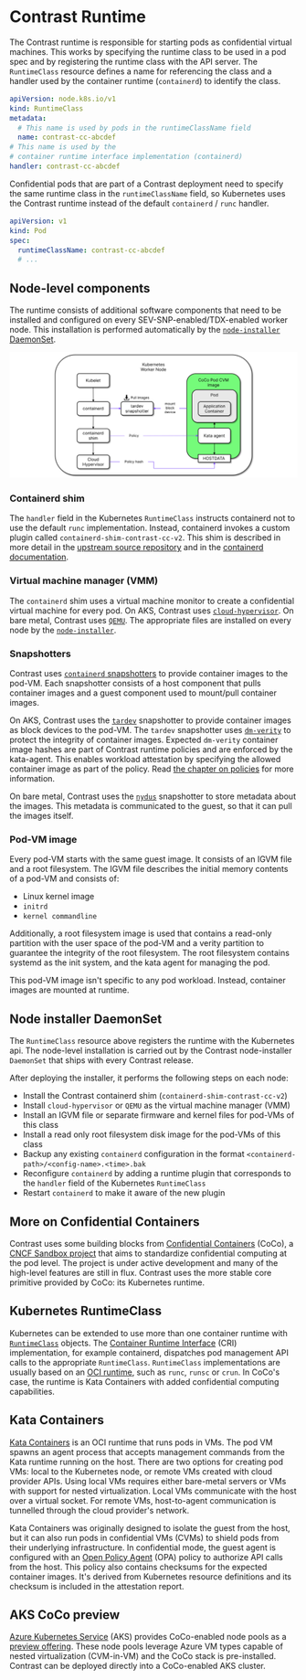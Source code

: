 # Contrast Runtime

The Contrast runtime is responsible for starting pods as confidential virtual machines.
This works by specifying the runtime class to be used in a pod spec and by registering the runtime class with the API server.
The `RuntimeClass` resource defines a name for referencing the class and
a handler used by the container runtime (`containerd`) to identify the class.

```yaml
apiVersion: node.k8s.io/v1
kind: RuntimeClass
metadata:
  # This name is used by pods in the runtimeClassName field
  name: contrast-cc-abcdef
# This name is used by the
# container runtime interface implementation (containerd)
handler: contrast-cc-abcdef
```

Confidential pods that are part of a Contrast deployment need to specify the
same runtime class in the `runtimeClassName` field, so Kubernetes uses the
Contrast runtime instead of the default `containerd` / `runc` handler.

```yaml
apiVersion: v1
kind: Pod
spec:
  runtimeClassName: contrast-cc-abcdef
  # ...
```

## Node-level components

The runtime consists of additional software components that need to be installed
and configured on every SEV-SNP-enabled/TDX-enabled worker node.
This installation is performed automatically by the [`node-installer` DaemonSet](#node-installer-daemonset).

![Runtime components](../../_media/runtime.svg)

### Containerd shim

The `handler` field in the Kubernetes `RuntimeClass` instructs containerd not to use the default `runc` implementation.
Instead, containerd invokes a custom plugin called `containerd-shim-contrast-cc-v2`.
This shim is described in more detail in the [upstream source repository](https://github.com/kata-containers/kata-containers/tree/3.4.0/src/runtime) and in the [containerd documentation](https://github.com/containerd/containerd/blob/main/core/runtime/v2/README.md).

### Virtual machine manager (VMM)

The `containerd` shim uses a virtual machine monitor to create a confidential virtual machine for every pod.
On AKS, Contrast uses [`cloud-hypervisor`](https://www.cloudhypervisor.org).
On bare metal, Contrast uses [`QEMU`](https://www.qemu.org/).
The appropriate files are installed on every node by the [`node-installer`](#node-installer-daemonset).

### Snapshotters

Contrast uses [`containerd` snapshotters](https://github.com/containerd/containerd/tree/v1.7.16/docs/snapshotters/README.md) to provide container images to the pod-VM.
Each snapshotter consists of a host component that pulls container images and a guest component used to mount/pull container images.

On AKS, Contrast uses the [`tardev`](https://github.com/kata-containers/tardev-snapshotter) snapshotter to provide container images as block devices to the pod-VM.
The `tardev` snapshotter uses [`dm-verity`](https://docs.kernel.org/admin-guide/device-mapper/verity.html) to protect the integrity of container images.
Expected `dm-verity` container image hashes are part of Contrast runtime policies and are enforced by the kata-agent.
This enables workload attestation by specifying the allowed container image as part of the policy. Read [the chapter on policies](policies.md) for more information.

On bare metal, Contrast uses the [`nydus`](https://github.com/containerd/nydus-snapshotter) snapshotter to store metadata about the images. This metadata is communicated to the guest, so that it can pull the images itself.

### Pod-VM image

Every pod-VM starts with the same guest image. It consists of an IGVM file and a root filesystem.
The IGVM file describes the initial memory contents of a pod-VM and consists of:

- Linux kernel image
- `initrd`
- `kernel commandline`

Additionally, a root filesystem image is used that contains a read-only partition with the user space of the pod-VM and a verity partition to guarantee the integrity of the root filesystem.
The root filesystem contains systemd as the init system, and the kata agent for managing the pod.

This pod-VM image isn't specific to any pod workload. Instead, container images are mounted at runtime.

## Node installer DaemonSet

The `RuntimeClass` resource above registers the runtime with the Kubernetes api.
The node-level installation is carried out by the Contrast node-installer
`DaemonSet` that ships with every Contrast release.

After deploying the installer, it performs the following steps on each node:

- Install the Contrast containerd shim (`containerd-shim-contrast-cc-v2`)
- Install `cloud-hypervisor` or `QEMU` as the virtual machine manager (VMM)
- Install an IGVM file or separate firmware and kernel files for pod-VMs of this class
- Install a read only root filesystem disk image for the pod-VMs of this class
- Backup any existing `containerd` configuration in the format
  `<containerd-path>/<config-name>.<time>.bak`
- Reconfigure `containerd` by adding a runtime plugin that corresponds to the `handler` field of the Kubernetes `RuntimeClass`
- Restart `containerd` to make it aware of the new plugin

## More on Confidential Containers

Contrast uses some building blocks from [Confidential Containers](https://confidentialcontainers.org) (CoCo), a [CNCF Sandbox project](https://www.cncf.io/projects/confidential-containers/) that aims to standardize confidential computing at the pod level.
The project is under active development and many of the high-level features are still in flux.
Contrast uses the more stable core primitive provided by CoCo: its Kubernetes runtime.

## Kubernetes RuntimeClass

Kubernetes can be extended to use more than one container runtime with [`RuntimeClass`](https://kubernetes.io/docs/concepts/containers/runtime-class/) objects.
The [Container Runtime Interface](https://kubernetes.io/docs/concepts/architecture/cri/) (CRI) implementation, for example containerd, dispatches pod management API calls to the appropriate `RuntimeClass`.
`RuntimeClass` implementations are usually based on an [OCI runtime](https://github.com/opencontainers/runtime-spec), such as `runc`, `runsc` or `crun`.
In CoCo's case, the runtime is Kata Containers with added confidential computing capabilities.

## Kata Containers

[Kata Containers](https://katacontainers.io/) is an OCI runtime that runs pods in VMs.
The pod VM spawns an agent process that accepts management commands from the Kata runtime running on the host.
There are two options for creating pod VMs: local to the Kubernetes node, or remote VMs created with cloud provider APIs.
Using local VMs requires either bare-metal servers or VMs with support for nested virtualization.
Local VMs communicate with the host over a virtual socket.
For remote VMs, host-to-agent communication is tunnelled through the cloud provider's network.

Kata Containers was originally designed to isolate the guest from the host, but it can also run pods in confidential VMs (CVMs) to shield pods from their underlying infrastructure.
In confidential mode, the guest agent is configured with an [Open Policy Agent](https://www.openpolicyagent.org/) (OPA) policy to authorize API calls from the host.
This policy also contains checksums for the expected container images.
It's derived from Kubernetes resource definitions and its checksum is included in the attestation report.

## AKS CoCo preview

[Azure Kubernetes Service](https://learn.microsoft.com/en-us/azure/aks/) (AKS) provides CoCo-enabled node pools as a [preview offering](https://learn.microsoft.com/en-us/azure/aks/confidential-containers-overview).
These node pools leverage Azure VM types capable of nested virtualization (CVM-in-VM) and the CoCo stack is pre-installed.
Contrast can be deployed directly into a CoCo-enabled AKS cluster.
